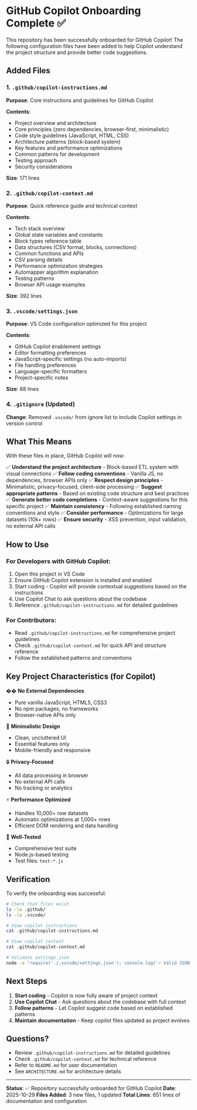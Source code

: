 # GitHub Copilot Onboarding Complete ✅

This repository has been successfully onboarded for GitHub Copilot! The following configuration files have been added to help Copilot understand the project structure and provide better code suggestions.

## Added Files

### 1. `.github/copilot-instructions.md`
**Purpose**: Core instructions and guidelines for GitHub Copilot

**Contents**:
- Project overview and architecture
- Core principles (zero dependencies, browser-first, minimalistic)
- Code style guidelines (JavaScript, HTML, CSS)
- Architecture patterns (block-based system)
- Key features and performance optimizations
- Common patterns for development
- Testing approach
- Security considerations

**Size**: 171 lines

### 2. `.github/copilot-context.md`
**Purpose**: Quick reference guide and technical context

**Contents**:
- Tech stack overview
- Global state variables and constants
- Block types reference table
- Data structures (CSV format, blocks, connections)
- Common functions and APIs
- CSV parsing details
- Performance optimization strategies
- Automapper algorithm explanation
- Testing patterns
- Browser API usage examples

**Size**: 392 lines

### 3. `.vscode/settings.json`
**Purpose**: VS Code configuration optimized for this project

**Contents**:
- GitHub Copilot enablement settings
- Editor formatting preferences
- JavaScript-specific settings (no auto-imports)
- File handling preferences
- Language-specific formatters
- Project-specific notes

**Size**: 88 lines

### 4. `.gitignore` (Updated)
**Change**: Removed `.vscode/` from ignore list to include Copilot settings in version control

## What This Means

With these files in place, GitHub Copilot will now:

✅ **Understand the project architecture** - Block-based ETL system with visual connections
✅ **Follow coding conventions** - Vanilla JS, no dependencies, browser APIs only
✅ **Respect design principles** - Minimalistic, privacy-focused, client-side processing
✅ **Suggest appropriate patterns** - Based on existing code structure and best practices
✅ **Generate better code completions** - Context-aware suggestions for this specific project
✅ **Maintain consistency** - Following established naming conventions and style
✅ **Consider performance** - Optimizations for large datasets (10k+ rows)
✅ **Ensure security** - XSS prevention, input validation, no external API calls

## How to Use

### For Developers with GitHub Copilot:
1. Open this project in VS Code
2. Ensure GitHub Copilot extension is installed and enabled
3. Start coding - Copilot will provide contextual suggestions based on the instructions
4. Use Copilot Chat to ask questions about the codebase
5. Reference `.github/copilot-instructions.md` for detailed guidelines

### For Contributors:
- Read `.github/copilot-instructions.md` for comprehensive project guidelines
- Check `.github/copilot-context.md` for quick API and structure reference
- Follow the established patterns and conventions

## Key Project Characteristics (for Copilot)

�� **No External Dependencies**
- Pure vanilla JavaScript, HTML5, CSS3
- No npm packages, no frameworks
- Browser-native APIs only

🎯 **Minimalistic Design**
- Clean, uncluttered UI
- Essential features only
- Mobile-friendly and responsive

🔒 **Privacy-Focused**
- All data processing in browser
- No external API calls
- No tracking or analytics

⚡ **Performance Optimized**
- Handles 10,000+ row datasets
- Automatic optimizations at 1,000+ rows
- Efficient DOM rendering and data handling

🧪 **Well-Tested**
- Comprehensive test suite
- Node.js-based testing
- Test files: `test-*.js`

## Verification

To verify the onboarding was successful:

```bash
# Check that files exist
ls -la .github/
ls -la .vscode/

# View copilot instructions
cat .github/copilot-instructions.md

# View copilot context
cat .github/copilot-context.md

# Validate settings.json
node -e "require('./.vscode/settings.json'); console.log('✓ Valid JSON')"
```

## Next Steps

1. **Start coding** - Copilot is now fully aware of project context
2. **Use Copilot Chat** - Ask questions about the codebase with full context
3. **Follow patterns** - Let Copilot suggest code based on established patterns
4. **Maintain documentation** - Keep copilot files updated as project evolves

## Questions?

- Review `.github/copilot-instructions.md` for detailed guidelines
- Check `.github/copilot-context.md` for technical reference
- Refer to `README.md` for user documentation
- See `ARCHITECTURE.md` for architecture details

---

**Status**: ✅ Repository successfully onboarded for GitHub Copilot
**Date**: 2025-10-29
**Files Added**: 3 new files, 1 updated
**Total Lines**: 651 lines of documentation and configuration
